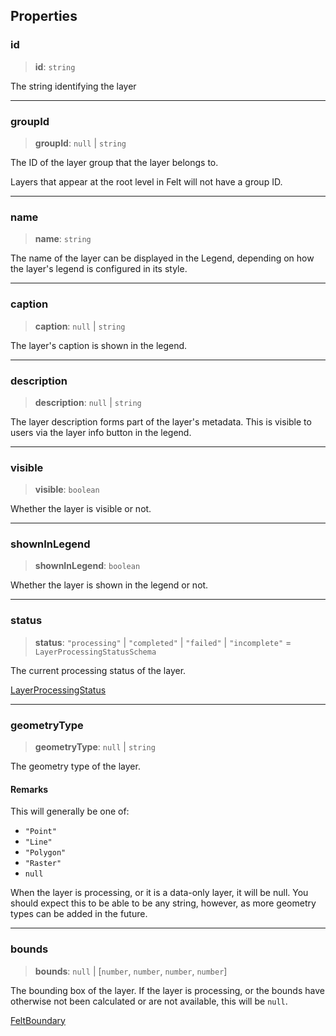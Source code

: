 ## Properties

### id

> **id**: `string`

The string identifying the layer

***

### groupId

> **groupId**: `null` | `string`

The ID of the layer group that the layer belongs to.

Layers that appear at the root level in Felt will not have a group ID.

***

### name

> **name**: `string`

The name of the layer can be displayed in the Legend, depending
on how the layer's legend is configured in its style.

***

### caption

> **caption**: `null` | `string`

The layer's caption is shown in the legend.

***

### description

> **description**: `null` | `string`

The layer description forms part of the layer's metadata. This is visible
to users via the layer info button in the legend.

***

### visible

> **visible**: `boolean`

Whether the layer is visible or not.

***

### shownInLegend

> **shownInLegend**: `boolean`

Whether the layer is shown in the legend or not.

***

### status

> **status**: `"processing"` | `"completed"` | `"failed"` | `"incomplete"` = `LayerProcessingStatusSchema`

The current processing status of the layer.

[LayerProcessingStatus](../type-aliases/LayerProcessingStatus.md)

***

### geometryType

> **geometryType**: `null` | `string`

The geometry type of the layer.

#### Remarks

This will generally be one of:

* `"Point"`
* `"Line"`
* `"Polygon"`
* `"Raster"`
* `null`

When the layer is processing, or it is a data-only layer, it will be null. You should
expect this to be able to be any string, however, as more geometry types can be added
in the future.

***

### bounds

> **bounds**: `null` | \[`number`, `number`, `number`, `number`]

The bounding box of the layer. If the layer is processing, or the bounds have otherwise
not been calculated or are not available, this will be `null`.

[FeltBoundary](../../Shared/type-aliases/FeltBoundary.md)
